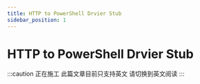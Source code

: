 ```yaml
---
title: HTTP to PowerShell Drvier Stub
sidebar_position: 1
---
```


# HTTP to PowerShell Drvier Stub

:::caution 正在施工
此篇文章目前只支持英文  请切换到英文阅读
:::
